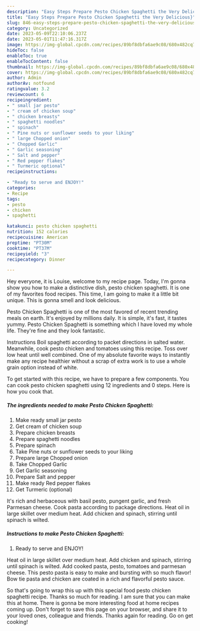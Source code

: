 ```yaml
---
description: "Easy Steps Prepare Pesto Chicken Spaghetti the Very Delicious}"
title: "Easy Steps Prepare Pesto Chicken Spaghetti the Very Delicious}"
slug: 846-easy-steps-prepare-pesto-chicken-spaghetti-the-very-delicious
category: Uncategorized
date: 2023-05-09T22:10:06.237Z
date: 2023-05-01T11:47:16.317Z
image: https://img-global.cpcdn.com/recipes/89bf8dbfa6ae9c08/680x482cq70/pesto-chicken-spaghetti-recipe-main-photo.jpg
hideToc: false
enableToc: true
enableTocContent: false
thumbnail: https://img-global.cpcdn.com/recipes/89bf8dbfa6ae9c08/680x482cq70/pesto-chicken-spaghetti-recipe-main-photo.jpg
cover: https://img-global.cpcdn.com/recipes/89bf8dbfa6ae9c08/680x482cq70/pesto-chicken-spaghetti-recipe-main-photo.jpg
author: Admin
authorAv: notfound
ratingvalue: 3.2
reviewcount: 6
recipeingredient:
- " small jar pesto"
- " cream of chicken soup"
- " chicken breasts"
- " spaghetti noodles"
- " spinach"
- " Pine nuts or sunflower seeds to your liking"
- " large Chopped onion"
- " Chopped Garlic"
- " Garlic seasoning"
- " Salt and pepper"
- " Red pepper flakes"
- " Turmeric optional"
recipeinstructions:

- "Ready to serve and ENJOY!"
categories:
- Recipe
tags:
- pesto
- chicken
- spaghetti

katakunci: pesto chicken spaghetti 
nutrition: 152 calories
recipecuisine: American
preptime: "PT30M"
cooktime: "PT37M"
recipeyield: "3"
recipecategory: Dinner

---
```



Hey everyone, it is Louise, welcome to my recipe page. Today, I'm gonna show you how to make a distinctive dish, pesto chicken spaghetti. It is one of my favorites food recipes. This time, I am going to make it a little bit unique. This is gonna smell and look delicious.

Pesto Chicken Spaghetti is one of the most favored of recent trending meals on earth. It's enjoyed by millions daily. It is simple, it's fast, it tastes yummy. Pesto Chicken Spaghetti is something which I have loved my whole life. They're fine and they look fantastic.

Instructions Boil spaghetti according to packet directions in salted water. Meanwhile, cook pesto chicken and tomatoes using this recipe. Toss over low heat until well combined. One of my absolute favorite ways to instantly make any recipe healthier without a scrap of extra work is to use a whole grain option instead of white.


To get started with this recipe, we have to prepare a few components. You can cook pesto chicken spaghetti using 12 ingredients and 0 steps. Here is how you cook that.

<!--inarticleads1-->

##### The ingredients needed to make Pesto Chicken Spaghetti:

1. Make ready  small jar pesto
1. Get  cream of chicken soup
1. Prepare  chicken breasts
1. Prepare  spaghetti noodles
1. Prepare  spinach
1. Take  Pine nuts or sunflower seeds to your liking
1. Prepare  large Chopped onion
1. Take  Chopped Garlic
1. Get  Garlic seasoning
1. Prepare  Salt and pepper
1. Make ready  Red pepper flakes
1. Get  Turmeric (optional)


It&#39;s rich and herbaceous with basil pesto, pungent garlic, and fresh Parmesan cheese. Cook pasta according to package directions. Heat oil in large skillet over medium heat. Add chicken and spinach, stirring until spinach is wilted. 

<!--inarticleads2-->

##### Instructions to make Pesto Chicken Spaghetti:


1. Ready to serve and ENJOY!

Heat oil in large skillet over medium heat. Add chicken and spinach, stirring until spinach is wilted. Add cooked pasta, pesto, tomatoes and parmesan cheese. This pesto pasta is easy to make and bursting with so much flavor! Bow tie pasta and chicken are coated in a rich and flavorful pesto sauce. 

So that's going to wrap this up with this special food pesto chicken spaghetti recipe. Thanks so much for reading. I am sure that you can make this at home. There is gonna be more interesting food at home recipes coming up. Don't forget to save this page on your browser, and share it to your loved ones, colleague and friends. Thanks again for reading. Go on get cooking!
